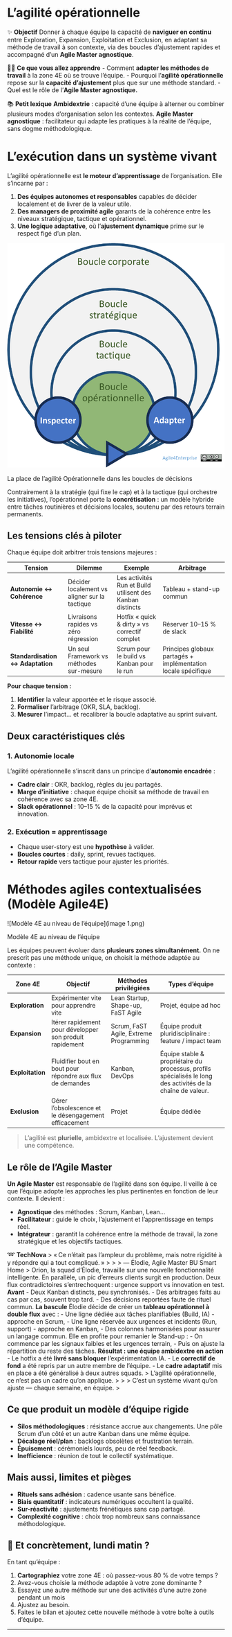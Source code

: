 # L’agilité opérationnelle



✨ **Objectif** Donner à chaque équipe la capacité de **naviguer en continu** entre Exploration, Expansion, Exploitation et Exclusion, en adaptant sa méthode de travail à son contexte, via des boucles d’ajustement rapides et accompagné d’un **Agile Master agnostique**.

🧑‍🎓 **Ce que vous allez apprendre** - Comment **adapter les méthodes de travail** à la zone 4E où se trouve l’équipe. - Pourquoi l’**agilité opérationnelle** repose sur la **capacité d’ajustement** plus que sur une méthode standard. - Quel est le rôle de l’**Agile Master agnostique.**

📚 **Petit lexique** **Ambidextrie** : capacité d’une équipe à alterner ou combiner plusieurs modes d’organisation selon les contextes. **Agile Master agnostique** : facilitateur qui adapte les pratiques à la réalité de l’équipe, sans dogme méthodologique.

# L’exécution dans un système vivant

L’agilité opérationnelle est **le moteur d’apprentissage** de l’organisation. Elle s’incarne par :

1. **Des équipes autonomes et responsables** capables de décider localement et de livrer de la valeur utile.
2. **Des managers de proximité agile** garants de la cohérence entre les niveaux stratégique, tactique et opérationnel.
3. **Une logique adaptative**, où l’**ajustement dynamique** prime sur le respect figé d’un plan.

![La place de l’agilité Opérationnelle dans les boucles de décisions](image.png)

La place de l’agilité Opérationnelle dans les boucles de décisions

Contrairement à la stratégie (qui fixe le cap) et à la tactique (qui orchestre les initiatives), l’opérationnel porte la **concrétisation** : un modèle hybride entre tâches routinières et décisions locales, soutenu par des retours terrain permanents.

## Les tensions clés à piloter

Chaque équipe doit arbitrer trois tensions majeures :

| Tension | Dilemme | Exemple | Arbitrage |
| --- | --- | --- | --- |
| **Autonomie ↔ Cohérence** | Décider localement vs aligner sur la tactique | Les activités Run et Build utilisent des Kanban distincts | Tableau + stand-up commun |
| **Vitesse ↔ Fiabilité** | Livraisons rapides vs zéro régression | Hotfix « quick & dirty » vs correctif complet | Réserver 10–15 % de slack |
| **Standardisation ↔ Adaptation** | Un seul Framework vs méthodes sur-mesure | Scrum pour le build vs Kanban pour le run | Principes globaux partagés + implémentation locale spécifique |

**Pour chaque tension :**

1. **Identifier** la valeur apportée et le risque associé.
2. **Formaliser** l’arbitrage (OKR, SLA, backlog).
3. **Mesurer** l’impact… et recalibrer la boucle adaptative au sprint suivant.

## Deux caractéristiques clés

### 1. **Autonomie locale**

L’agilité opérationnelle s’inscrit dans un principe d’**autonomie encadrée** :

- **Cadre clair** : OKR, backlog, règles du jeu partagés.
- **Marge d’initiative** : chaque équipe choisit sa méthode de travail en cohérence avec sa zone 4E.
- **Slack opérationnel** : 10–15 % de la capacité pour imprévus et innovation.

### 2. **Exécution = apprentissage**

- Chaque user-story est une **hypothèse** à valider.
- **Boucles courtes** : daily, sprint, revues tactiques.
- **Retour rapide** vers tactique pour ajuster les priorités.

# Méthodes agiles contextualisées (Modèle Agile4E)

![Modèle 4E au niveau de l’équipe](image 1.png)

Modèle 4E au niveau de l’équipe

Les équipes peuvent évoluer dans **plusieurs zones simultanément.** On ne prescrit pas une méthode unique, on choisit la méthode adaptée au contexte :

| Zone 4E | Objectif | Méthodes privilégiées | Types d’équipe |
| --- | --- | --- | --- |
| **Exploration** | Expérimenter vite pour apprendre vite | Lean Startup, Shape-up, FaST Agile | Projet, équipe ad hoc |
| **Expansion** | Itérer rapidement pour développer son produit rapidement | Scrum, FaST Agile, Extreme Programming | Équipe produit pluridisciplinaire : feature / impact team |
| **Exploitation** | Fluidifier bout en bout pour répondre aux flux de demandes | Kanban, DevOps | Équipe stable & propriétaire du processus,  profils spécialisés le long des activités de la chaîne de valeur. |
| **Exclusion** | Gérer l’obsolescence et le désengagement efficacement | Projet | Équipe dédiée |

> L’agilité est **plurielle**, ambidextre et localisée. L’ajustement devient une compétence.
> 

## Le rôle de l’Agile Master

**Un Agile Master** est responsable de l’agilité dans son équipe. Il veille à ce que l’équipe adopte les approches les plus pertinentes en fonction de leur contexte. Il devient :

- **Agnostique** des méthodes : Scrum, Kanban, Lean…
- **Facilitateur** : guide le choix, l’ajustement et l’apprentissage en temps réel.
- **Intégrateur** : garantit la cohérence entre la méthode de travail, la zone stratégique et les objectifs tactiques.

➿ **TechNova** > « Ce n’était pas l’ampleur du problème, mais notre rigidité à y répondre qui a tout compliqué. » > > > — Élodie, Agile Master BU Smart Home > Orion, la squad d’Élodie, travaille sur une nouvelle fonctionnalité intelligente. En parallèle, un pic d’erreurs clients surgit en production. Deux flux contradictoires s’entrechoquent : urgence support vs innovation en test. **Avant** - Deux Kanban distincts, peu synchronisés. - Des arbitrages faits au cas par cas, souvent trop tard. - Des décisions reportées faute de rituel commun. **La bascule** Élodie décide de créer un **tableau opérationnel à double flux** avec : - Une ligne dédiée aux tâches planifiables (Build, IA) - approche en Scrum, - Une ligne réservée aux urgences et incidents (Run, support) - approche en Kanban, - Des colonnes harmonisées pour assurer un langage commun. Elle en profite pour remanier le Stand-up : - On commence par les signaux faibles et les urgences terrain, - Puis on ajuste la répartition du reste des tâches. **Résultat : une équipe ambidextre en action** - Le hotfix a été **livré sans bloquer** l’expérimentation IA. - Le **correctif de fond** a été repris par un autre membre de l’équipe. - Le **cadre adaptatif** mis en place a été généralisé à deux autres squads. > L’agilité opérationnelle, ce n’est pas un cadre qu’on applique. > > > C’est un système vivant qu’on ajuste — chaque semaine, en équipe. >

## Ce que produit un modèle d’équipe rigide

- **Silos méthodologiques** : résistance accrue aux changements. Une pôle Scrum d’un côté et un autre Kanban dans une même équipe.
- **Décalage réel/plan** : backlogs obsolètes et frustration terrain.
- **Épuisement** : cérémoniels lourds, peu de réel feedback.
- **Inefficience** : réunion de tout le collectif systématique.

## Mais aussi, limites et pièges

- **Rituels sans adhésion** : cadence usante sans bénéfice.
- **Biais quantitatif** : indicateurs numériques occultent la qualité.
- **Sur-réactivité** : ajustements frénétiques sans cap partagé.
- **Complexité cognitive** : choix trop nombreux sans connaissance méthodologique.

## 👣 Et concrètement, lundi matin ?

En tant qu’équipe :

1. **Cartographiez** votre zone 4E : où passez-vous 80 % de votre temps ?
2. Avez-vous choisie la méthode adaptée à votre zone dominante ?
3. Essayez une autre méthode sur une des activités d’une autre zone pendant un mois
4. Ajustez au besoin.
5. Faites le bilan et ajoutez cette nouvelle méthode à votre boîte à outils d’équipe.

---

#
